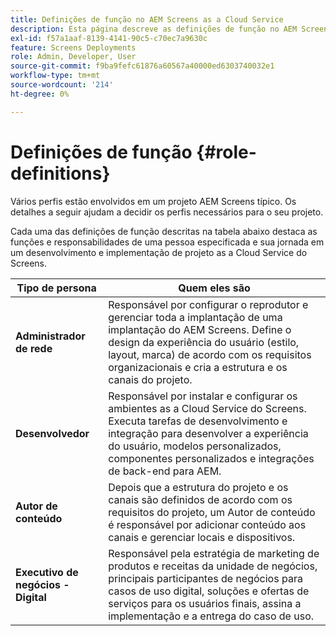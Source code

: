 ```yaml
---
title: Definições de função no AEM Screens as a Cloud Service
description: Esta página descreve as definições de função no AEM Screens as a Cloud Service.
exl-id: f57a1aaf-8139-4141-90c5-c70ec7a9630c
feature: Screens Deployments
role: Admin, Developer, User
source-git-commit: f9ba9fefc61876a60567a40000ed6303740032e1
workflow-type: tm+mt
source-wordcount: '214'
ht-degree: 0%

---
```


# Definições de função {#role-definitions}

Vários perfis estão envolvidos em um projeto AEM Screens típico. Os detalhes a seguir ajudam a decidir os perfis necessários para o seu projeto.

Cada uma das definições de função descritas na tabela abaixo destaca as funções e responsabilidades de uma pessoa especificada e sua jornada em um desenvolvimento e implementação de projeto as a Cloud Service do Screens.

| Tipo de persona | Quem eles são |
|--- |--- |
| **Administrador de rede** | Responsável por configurar o reprodutor e gerenciar toda a implantação de uma implantação do AEM Screens. Define o design da experiência do usuário (estilo, layout, marca) de acordo com os requisitos organizacionais e cria a estrutura e os canais do projeto. |
| **Desenvolvedor** | Responsável por instalar e configurar os ambientes as a Cloud Service do Screens. Executa tarefas de desenvolvimento e integração para desenvolver a experiência do usuário, modelos personalizados, componentes personalizados e integrações de back-end para AEM. |
| **Autor de conteúdo** | Depois que a estrutura do projeto e os canais são definidos de acordo com os requisitos do projeto, um Autor de conteúdo é responsável por adicionar conteúdo aos canais e gerenciar locais e dispositivos. |
| **Executivo de negócios - Digital** | Responsável pela estratégia de marketing de produtos e receitas da unidade de negócios, principais participantes de negócios para casos de uso digital, soluções e ofertas de serviços para os usuários finais, assina a implementação e a entrega do caso de uso. |
